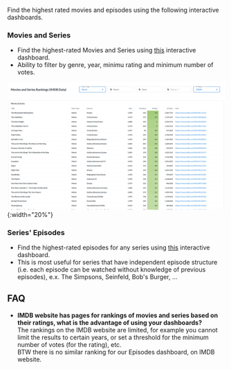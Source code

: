 Find the highest rated movies and episodes using the following interactive dashboards.

### Movies and Series
- Find the highest-rated Movies and Series using [this](http://metabase.intellimenta.com/public/dashboard/eae564a4-d9a3-46b1-9cd4-1f95ab5b1b18) interactive dashboard.
- Ability to filter by genre, year, minimu rating and minimum number of votes.

![dashboard1](Files/dash1.png){:width="20%"}

### Series' Episodes
- Find the highest-rated episodes for any series using [this](http://metabase.intellimenta.com/public/dashboard/bb812d83-7cef-404e-8e14-87e1552cbe7c) interactive dashboard.
- This is most useful for series that have independent episode structure (i.e. each episode can be watched without knowledge of previous episodes), e.x. The Simpsons, Seinfeld, Bob's Burger, ...

## FAQ
- **IMDB website has pages for rankings of movies and series based on their ratings, what is the advantage of using your dashboards?**  
The rankings on the IMDB website are limited, for example you cannot limit the results to certain years, or set a threshold for the minimum number of votes (for the rating), etc.  
BTW there is no similar ranking for our Episodes dashboard, on IMDB website.
